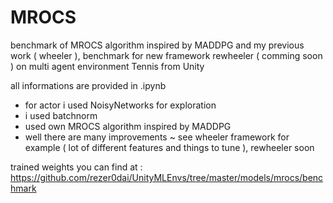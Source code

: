 # MROCS
benchmark of MROCS algorithm inspired by MADDPG and my previous work ( wheeler ), benchmark for new framework rewheeler ( comming soon ) on multi agent environment Tennis from Unity

all informations are provided in .ipynb
- for actor i used NoisyNetworks for exploration
- i used batchnorm
- used own MROCS algorithm inspired by MADDPG
- well there are many improvements ~ see wheeler framework for example ( lot of different features and things to tune ), rewheeler soon

trained weights you can find at : https://github.com/rezer0dai/UnityMLEnvs/tree/master/models/mrocs/benchmark